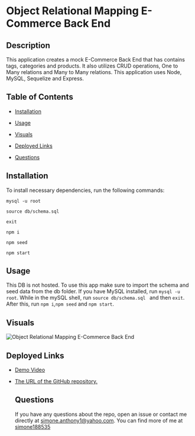 # Object Relational Mapping E-Commerce Back End

  ## Description
  This application creates a mock E-Commerce Back End that has contains tags, categories and products. It also utilizes CRUD operations, One to Many relations and Many to Many relations. This application uses Node, MySQL, Sequelize and Express.

  ## Table of Contents

  * [Installation](#installation)

  * [Usage](#usage)

  * [Visuals](#visuals)

  * [Deployed Links](#deployed-links)

  * [Questions](#questions)


  ## Installation

  To install necessary dependencies, run the following commands:

  ```mysql -u root```

  ```source db/schema.sql```

  ```exit```

  ```npm i```

  ```npm seed```

  ```npm start```

  ## Usage

  This DB is not hosted. To use this app make sure to import the schema and seed data from the db folder.  If you have MySQL installed, run ```mysql -u root```. While in the mySQL shell, run ```source db/schema.sql ``` and then ```exit```. After this, run ``` npm i ```,``` npm seed ``` and ``` npm start ```.

## Visuals
  ![Object Relational Mapping E-Commerce Back End](./assets/e-commerce.png)

## Deployed Links

* [Demo Video](https://watch.screencastify.com/v/f7LVUXWYmQbn6hXOrmiu)

* [The URL of the GitHub repository.](https://github.com/simone188535/Object-Relational-Mapping-E-Commerce-Back-End)
  ## Questions

  If you have any questions about the repo, open
  an issue or contact me directly at simone.anthony1@yahoo.com. You
  can find more of me at [simone188535](https://github.com/simone188535)
